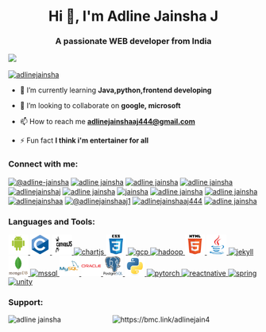 <h1 align="center">Hi 👋, I'm Adline Jainsha J</h1>
<h3 align="center">A passionate WEB developer from India</h3>
<image align="centre" width="400" src="https://github.com/Adlinejainsha/Adlinejainsha/assets/138776941/0bec89a7-563a-4398-983a-c7f85a6fed38">


<p align="left"> <a href="https://github.com/ryo-ma/github-profile-trophy"><img src="https://github-profile-trophy.vercel.app/?username=adlinejainsha" alt="adlinejainsha" /></a> </p>

- 🌱 I’m currently learning **Java,python,frontend developing**

- 👯 I’m looking to collaborate on **google, microsoft**

- 📫 How to reach me **adlinejainshaaj444@gmail.com**

- ⚡ Fun fact **I think i'm entertainer for all**

<h3 align="left">Connect with me:</h3>
<p align="left">
<a href="https://codepen.io/@adline-jainsha" target="blank"><img align="center" src="https://raw.githubusercontent.com/rahuldkjain/github-profile-readme-generator/master/src/images/icons/Social/codepen.svg" alt="@adline-jainsha" height="30" width="40" /></a>
<a href="https://dev.to/adline jainsha" target="blank"><img align="center" src="https://raw.githubusercontent.com/rahuldkjain/github-profile-readme-generator/master/src/images/icons/Social/devto.svg" alt="adline jainsha" height="30" width="40" /></a>
<a href="https://linkedin.com/in/adline jainsha" target="blank"><img align="center" src="https://raw.githubusercontent.com/rahuldkjain/github-profile-readme-generator/master/src/images/icons/Social/linked-in-alt.svg" alt="adline jainsha" height="30" width="40" /></a>
<a href="https://stackoverflow.com/users/adline jainsha" target="blank"><img align="center" src="https://raw.githubusercontent.com/rahuldkjain/github-profile-readme-generator/master/src/images/icons/Social/stack-overflow.svg" alt="adline jainsha" height="30" width="40" /></a>
<a href="https://codesandbox.com/adlinejainshaj" target="blank"><img align="center" src="https://raw.githubusercontent.com/rahuldkjain/github-profile-readme-generator/master/src/images/icons/Social/codesandbox.svg" alt="adlinejainshaj" height="30" width="40" /></a>
<a href="https://kaggle.com/adline jainsha" target="blank"><img align="center" src="https://raw.githubusercontent.com/rahuldkjain/github-profile-readme-generator/master/src/images/icons/Social/kaggle.svg" alt="adline jainsha" height="30" width="40" /></a>
<a href="https://fb.com/jainsha" target="blank"><img align="center" src="https://raw.githubusercontent.com/rahuldkjain/github-profile-readme-generator/master/src/images/icons/Social/facebook.svg" alt="jainsha" height="30" width="40" /></a>
<a href="https://dribbble.com/adline jainsha" target="blank"><img align="center" src="https://raw.githubusercontent.com/rahuldkjain/github-profile-readme-generator/master/src/images/icons/Social/dribbble.svg" alt="adline jainsha" height="30" width="40" /></a>
<a href="https://hashnode.com/adline jainsha" target="blank"><img align="center" src="https://raw.githubusercontent.com/rahuldkjain/github-profile-readme-generator/master/src/images/icons/Social/hashnode.svg" alt="adline jainsha" height="30" width="40" /></a>
<a href="https://www.codechef.com/users/adlinejainshaa" target="blank"><img align="center" src="https://cdn.jsdelivr.net/npm/simple-icons@3.1.0/icons/codechef.svg" alt="adlinejainshaa" height="30" width="40" /></a>
<a href="https://www.hackerrank.com/@adlinejainshaaj1" target="blank"><img align="center" src="https://raw.githubusercontent.com/rahuldkjain/github-profile-readme-generator/master/src/images/icons/Social/hackerrank.svg" alt="@adlinejainshaaj1" height="30" width="40" /></a>
<a href="https://www.leetcode.com/adlinejainshaaj444" target="blank"><img align="center" src="https://raw.githubusercontent.com/rahuldkjain/github-profile-readme-generator/master/src/images/icons/Social/leet-code.svg" alt="adlinejainshaaj444" height="30" width="40" /></a>
<a href="https://www.hackerearth.com/adline jainsha" target="blank"><img align="center" src="https://raw.githubusercontent.com/rahuldkjain/github-profile-readme-generator/master/src/images/icons/Social/hackerearth.svg" alt="adline jainsha" height="30" width="40" /></a>
</p>

<h3 align="left">Languages and Tools:</h3>
<p align="left"> <a href="https://developer.android.com" target="_blank" rel="noreferrer"> <img src="https://raw.githubusercontent.com/devicons/devicon/master/icons/android/android-original-wordmark.svg" alt="android" width="40" height="40"/> </a> <a href="https://www.cprogramming.com/" target="_blank" rel="noreferrer"> <img src="https://raw.githubusercontent.com/devicons/devicon/master/icons/c/c-original.svg" alt="c" width="40" height="40"/> </a> <a href="https://canvasjs.com" target="_blank" rel="noreferrer"> <img src="https://raw.githubusercontent.com/Hardik0307/Hardik0307/master/assets/canvasjs-charts.svg" alt="canvasjs" width="40" height="40"/> </a> <a href="https://www.chartjs.org" target="_blank" rel="noreferrer"> <img src="https://www.chartjs.org/media/logo-title.svg" alt="chartjs" width="40" height="40"/> </a> <a href="https://www.w3schools.com/css/" target="_blank" rel="noreferrer"> <img src="https://raw.githubusercontent.com/devicons/devicon/master/icons/css3/css3-original-wordmark.svg" alt="css3" width="40" height="40"/> </a> <a href="https://cloud.google.com" target="_blank" rel="noreferrer"> <img src="https://www.vectorlogo.zone/logos/google_cloud/google_cloud-icon.svg" alt="gcp" width="40" height="40"/> </a> <a href="https://hadoop.apache.org/" target="_blank" rel="noreferrer"> <img src="https://www.vectorlogo.zone/logos/apache_hadoop/apache_hadoop-icon.svg" alt="hadoop" width="40" height="40"/> </a> <a href="https://www.w3.org/html/" target="_blank" rel="noreferrer"> <img src="https://raw.githubusercontent.com/devicons/devicon/master/icons/html5/html5-original-wordmark.svg" alt="html5" width="40" height="40"/> </a> <a href="https://www.java.com" target="_blank" rel="noreferrer"> <img src="https://raw.githubusercontent.com/devicons/devicon/master/icons/java/java-original.svg" alt="java" width="40" height="40"/> </a> <a href="https://jekyllrb.com/" target="_blank" rel="noreferrer"> <img src="https://www.vectorlogo.zone/logos/jekyllrb/jekyllrb-icon.svg" alt="jekyll" width="40" height="40"/> </a> <a href="https://www.mongodb.com/" target="_blank" rel="noreferrer"> <img src="https://raw.githubusercontent.com/devicons/devicon/master/icons/mongodb/mongodb-original-wordmark.svg" alt="mongodb" width="40" height="40"/> </a> <a href="https://www.microsoft.com/en-us/sql-server" target="_blank" rel="noreferrer"> <img src="https://www.svgrepo.com/show/303229/microsoft-sql-server-logo.svg" alt="mssql" width="40" height="40"/> </a> <a href="https://www.mysql.com/" target="_blank" rel="noreferrer"> <img src="https://raw.githubusercontent.com/devicons/devicon/master/icons/mysql/mysql-original-wordmark.svg" alt="mysql" width="40" height="40"/> </a> <a href="https://www.oracle.com/" target="_blank" rel="noreferrer"> <img src="https://raw.githubusercontent.com/devicons/devicon/master/icons/oracle/oracle-original.svg" alt="oracle" width="40" height="40"/> </a> <a href="https://www.postgresql.org" target="_blank" rel="noreferrer"> <img src="https://raw.githubusercontent.com/devicons/devicon/master/icons/postgresql/postgresql-original-wordmark.svg" alt="postgresql" width="40" height="40"/> </a> <a href="https://www.python.org" target="_blank" rel="noreferrer"> <img src="https://raw.githubusercontent.com/devicons/devicon/master/icons/python/python-original.svg" alt="python" width="40" height="40"/> </a> <a href="https://pytorch.org/" target="_blank" rel="noreferrer"> <img src="https://www.vectorlogo.zone/logos/pytorch/pytorch-icon.svg" alt="pytorch" width="40" height="40"/> </a> <a href="https://reactnative.dev/" target="_blank" rel="noreferrer"> <img src="https://reactnative.dev/img/header_logo.svg" alt="reactnative" width="40" height="40"/> </a> <a href="https://spring.io/" target="_blank" rel="noreferrer"> <img src="https://www.vectorlogo.zone/logos/springio/springio-icon.svg" alt="spring" width="40" height="40"/> </a> <a href="https://unity.com/" target="_blank" rel="noreferrer"> <img src="https://www.vectorlogo.zone/logos/unity3d/unity3d-icon.svg" alt="unity" width="40" height="40"/> </a> </p>

<h3 align="left">Support:</h3>
<p><a href="https://www.buymeacoffee.com/adline jainsha"> <img align="left" src="https://cdn.buymeacoffee.com/buttons/v2/default-yellow.png" height="50" width="210" alt="adline jainsha" /></a><a href="https://ko-fi.com/https://bmc.link/adlinejain4"> <img align="left" src="https://cdn.ko-fi.com/cdn/kofi3.png?v=3" height="50" width="210" alt="https://bmc.link/adlinejain4" /></a></p><br><br>



